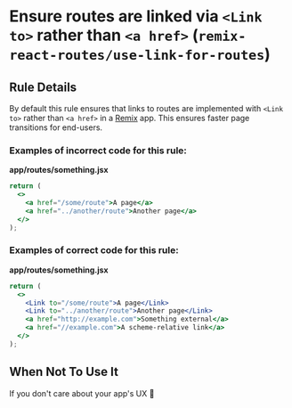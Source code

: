 # Ensure routes are linked via `<Link to>` rather than `<a href>` (`remix-react-routes/use-link-for-routes`)

## Rule Details

By default this rule ensures that links to routes are implemented with `<Link to>` rather than `<a href>` in a [Remix](https://remix.run) app. This ensures faster page transitions for end-users.

### Examples of incorrect code for this rule:

**app/routes/something.jsx**

```jsx
return (
  <>
    <a href="/some/route">A page</a>
    <a href="../another/route">Another page</a>
  </>
);
```

### Examples of correct code for this rule:

**app/routes/something.jsx**

```jsx
return (
  <>
    <Link to="/some/route">A page</Link>
    <Link to="../another/route">Another page</Link>
    <a href="http://example.com">Something external</a>
    <a href="//example.com">A scheme-relative link</a>
  </>
);
```

## When Not To Use It

If you don't care about your app's UX 🫠
